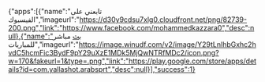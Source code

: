 {"apps":[{"name":"تابعني على الفيسبوك","imageurl":"https://d30y9cdsu7xlg0.cloudfront.net/png/82739-200.png","link":"https://www.facebook.com/mohammedkazzara0","desc":null},{"name":"بث مباشر للمباريات","imageurl":"https://image.winudf.com/v2/image/Y29tLnlhbGxhc2hvdC5hcmFic3BydF9pY29uXzE1MDk5MjQwNTRfMDc2/icon.png?w=170&fakeurl=1&type=.png","link":"https://play.google.com/store/apps/details?id=com.yallashot.arabsprt","desc":null}],"success":1}


